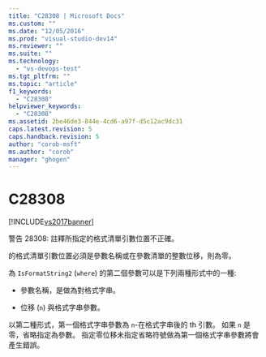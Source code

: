 ```yaml
---
title: "C28308 | Microsoft Docs"
ms.custom: ""
ms.date: "12/05/2016"
ms.prod: "visual-studio-dev14"
ms.reviewer: ""
ms.suite: ""
ms.technology: 
  - "vs-devops-test"
ms.tgt_pltfrm: ""
ms.topic: "article"
f1_keywords: 
  - "C28308"
helpviewer_keywords: 
  - "C28308"
ms.assetid: 2be46de3-844e-4cd6-a97f-d5c12ac9dc31
caps.latest.revision: 5
caps.handback.revision: 5
author: "corob-msft"
ms.author: "corob"
manager: "ghogen"
---
```

# C28308
[!INCLUDE[vs2017banner](../code-quality/includes/vs2017banner.md)]

警告 28308: 註釋所指定的格式清單引數位置不正確。  
  
 的格式清單引數位置必須是參數名稱或在參數清單的整數位移，則為零。  
  
 為 `IsFormatString2` \(`where`\) 的第二個參數可以是下列兩種形式中的一種:  
  
-   參數名稱，是做為對格式字串。  
  
-   位移 \(`n`\) 與格式字串參數。  
  
 以第二種形式，第一個格式字串參數為 `n`\-在格式字串後的 th 引數。  如果 `n` 是零，省略指定為參數。  指定零位移未指定省略符號做為第一個格式字串參數將會產生錯誤。